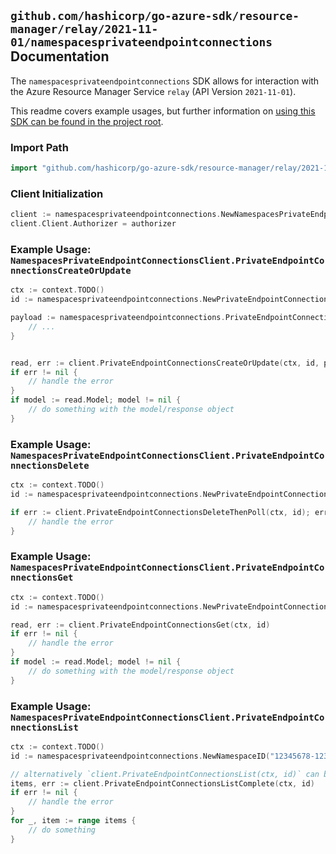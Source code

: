 
## `github.com/hashicorp/go-azure-sdk/resource-manager/relay/2021-11-01/namespacesprivateendpointconnections` Documentation

The `namespacesprivateendpointconnections` SDK allows for interaction with the Azure Resource Manager Service `relay` (API Version `2021-11-01`).

This readme covers example usages, but further information on [using this SDK can be found in the project root](https://github.com/hashicorp/go-azure-sdk/tree/main/docs).

### Import Path

```go
import "github.com/hashicorp/go-azure-sdk/resource-manager/relay/2021-11-01/namespacesprivateendpointconnections"
```


### Client Initialization

```go
client := namespacesprivateendpointconnections.NewNamespacesPrivateEndpointConnectionsClientWithBaseURI("https://management.azure.com")
client.Client.Authorizer = authorizer
```


### Example Usage: `NamespacesPrivateEndpointConnectionsClient.PrivateEndpointConnectionsCreateOrUpdate`

```go
ctx := context.TODO()
id := namespacesprivateendpointconnections.NewPrivateEndpointConnectionID("12345678-1234-9876-4563-123456789012", "example-resource-group", "namespaceValue", "privateEndpointConnectionValue")

payload := namespacesprivateendpointconnections.PrivateEndpointConnection{
	// ...
}


read, err := client.PrivateEndpointConnectionsCreateOrUpdate(ctx, id, payload)
if err != nil {
	// handle the error
}
if model := read.Model; model != nil {
	// do something with the model/response object
}
```


### Example Usage: `NamespacesPrivateEndpointConnectionsClient.PrivateEndpointConnectionsDelete`

```go
ctx := context.TODO()
id := namespacesprivateendpointconnections.NewPrivateEndpointConnectionID("12345678-1234-9876-4563-123456789012", "example-resource-group", "namespaceValue", "privateEndpointConnectionValue")

if err := client.PrivateEndpointConnectionsDeleteThenPoll(ctx, id); err != nil {
	// handle the error
}
```


### Example Usage: `NamespacesPrivateEndpointConnectionsClient.PrivateEndpointConnectionsGet`

```go
ctx := context.TODO()
id := namespacesprivateendpointconnections.NewPrivateEndpointConnectionID("12345678-1234-9876-4563-123456789012", "example-resource-group", "namespaceValue", "privateEndpointConnectionValue")

read, err := client.PrivateEndpointConnectionsGet(ctx, id)
if err != nil {
	// handle the error
}
if model := read.Model; model != nil {
	// do something with the model/response object
}
```


### Example Usage: `NamespacesPrivateEndpointConnectionsClient.PrivateEndpointConnectionsList`

```go
ctx := context.TODO()
id := namespacesprivateendpointconnections.NewNamespaceID("12345678-1234-9876-4563-123456789012", "example-resource-group", "namespaceValue")

// alternatively `client.PrivateEndpointConnectionsList(ctx, id)` can be used to do batched pagination
items, err := client.PrivateEndpointConnectionsListComplete(ctx, id)
if err != nil {
	// handle the error
}
for _, item := range items {
	// do something
}
```
